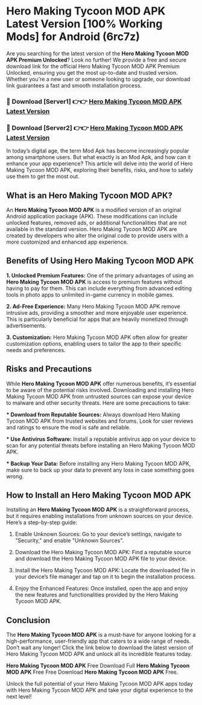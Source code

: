 # Hero Making Tycoon MOD APK Latest Version [100% Working Mods] for Android (6rc7z)

Are you searching for the latest version of the <strong>Hero Making Tycoon MOD APK Premium Unlocked</strong>? Look no further! We provide a free and secure download link for the official Hero Making Tycoon MOD APK Premium Unlocked, ensuring you get the most up-to-date and trusted version. Whether you're a new user or someone looking to upgrade, our download link guarantees a fast and smooth installation process.


<h3>🔴 Download [Server1] 👉👉 <a href="https://getmodsapk.pages.dev?q=Hero+Making+Tycoon+MOD+APK&ref=4R3">Hero Making Tycoon MOD APK Latest Version</a></h3>

<h3>🔴 Download [Server2] 👉👉 <a href="https://getmodsapk.pages.dev?q=Hero+Making+Tycoon+MOD+APK&ref=4R3">Hero Making Tycoon MOD APK Latest Version</a></h3>


In today’s digital age, the term Mod Apk has become increasingly popular among smartphone users. But what exactly is an Mod Apk, and how can it enhance your app experience? This article will delve into the world of Hero Making Tycoon MOD APK, exploring their benefits, risks, and how to safely use them to get the most out.


<h2>What is an Hero Making Tycoon MOD APK?</h2>

An <strong>Hero Making Tycoon MOD APK</strong> is a modified version of an original Android application package (APK). These modifications can include unlocked features, removed ads, or additional functionalities that are not available in the standard version. Hero Making Tycoon MOD APK are created by developers who alter the original code to provide users with a more customized and enhanced app experience.


<h2>Benefits of Using Hero Making Tycoon MOD APK</h2>

<strong> 1. Unlocked Premium Features:</strong> One of the primary advantages of using an <strong>Hero Making Tycoon MOD APK</strong> is access to premium features without having to pay for them. This can include everything from advanced editing tools in photo apps to unlimited in-game currency in mobile games.

<strong> 2. Ad-Free Experience:</strong> Many Hero Making Tycoon MOD APK remove intrusive ads, providing a smoother and more enjoyable user experience. This is particularly beneficial for apps that are heavily monetized through advertisements.

<strong> 3. Customization:</strong> Hero Making Tycoon MOD APK often allow for greater customization options, enabling users to tailor the app to their specific needs and preferences.


<h2>Risks and Precautions</h2>

While <strong>Hero Making Tycoon MOD APK</strong> offer numerous benefits, it’s essential to be aware of the potential risks involved. Downloading and installing Hero Making Tycoon MOD APK from untrusted sources can expose your device to malware and other security threats. Here are some precautions to take:

<strong> * Download from Reputable Sources:</strong> Always download Hero Making Tycoon MOD APK from trusted websites and forums. Look for user reviews and ratings to ensure the mod is safe and reliable.

<strong> * Use Antivirus Software:</strong> Install a reputable antivirus app on your device to scan for any potential threats before installing an Hero Making Tycoon MOD APK.

<strong> * Backup Your Data:</strong> Before installing any Hero Making Tycoon MOD APK, make sure to back up your data to prevent any loss in case something goes wrong.


<h2>How to Install an Hero Making Tycoon MOD APK</h2>

Installing an <strong>Hero Making Tycoon MOD APK</strong> is a straightforward process, but it requires enabling installations from unknown sources on your device. Here’s a step-by-step guide:

 1. Enable Unknown Sources: Go to your device’s settings, navigate to "Security," and enable "Unknown Sources".

 2. Download the Hero Making Tycoon MOD APK: Find a reputable source and download the Hero Making Tycoon MOD APK file to your device.

 3. Install the Hero Making Tycoon MOD APK: Locate the downloaded file in your device’s file manager and tap on it to begin the installation process.

 4. Enjoy the Enhanced Features: Once installed, open the app and enjoy the new features and functionalities provided by the Hero Making Tycoon MOD APK.


<h2><strong>Conclusion</strong></h2>

The <strong>Hero Making Tycoon MOD APK</strong> is a must-have for anyone looking for a high-performance, user-friendly app that caters to a wide range of needs. Don’t wait any longer! Click the link below to download the latest version of Hero Making Tycoon MOD APK and unlock all its incredible features today.

<strong>Hero Making Tycoon MOD APK</strong> Free Download Full <strong>Hero Making Tycoon MOD APK</strong> Free Free Download <strong>Hero Making Tycoon MOD APK</strong> Free.

Unlock the full potential of your Hero Making Tycoon MOD APK apps today with Hero Making Tycoon MOD APK and take your digital experience to the next level!